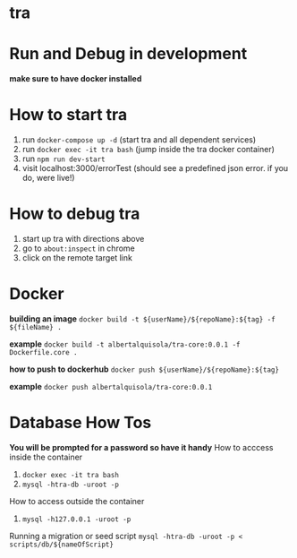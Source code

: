 # tra

# Run and Debug in development
**make sure to have docker installed**

# How to start tra
1. run `docker-compose up -d` (start tra and all dependent services)
2. run `docker exec -it tra bash` (jump inside the tra docker container)
3. run `npm run dev-start`
4. visit localhost:3000/errorTest (should see a predefined json error. if you do, were live!)

# How to debug tra
1. start up tra with directions above
2. go to `about:inspect` in chrome
3. click on the remote target link

# Docker

**building an image**
`docker build -t ${userName}/${repoName}:${tag} -f ${fileName} .`

**example**
`docker build -t albertalquisola/tra-core:0.0.1 -f Dockerfile.core .`

**how to push to dockerhub**
`docker push ${userName}/${repoName}:${tag}`

**example**
`docker push albertalquisola/tra-core:0.0.1`

# Database How Tos
**You will be prompted for a password so have it handy**
How to acccess inside the container
1. `docker exec -it tra bash`
2. `mysql -htra-db -uroot -p`

How to access outside the container
1. `mysql -h127.0.0.1 -uroot -p`

Running a migration or seed script
`mysql -htra-db -uroot -p < scripts/db/${nameOfScript}`

